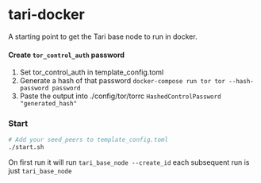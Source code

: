 # tari-docker

A starting point to get the Tari base node to run in docker.

#### Create `tor_control_auth` password
1. Set tor_control_auth in template_config.toml
2. Generate a hash of that password `docker-compose run tor tor --hash-password password`
3. Paste the output into ./config/tor/torrc `HashedControlPassword "generated_hash"`

### Start
```bash
# Add your seed_peers to template_config.toml
./start.sh
```

On first run it will run `tari_base_node --create_id` each subsequent run is just `tari_base_node`

